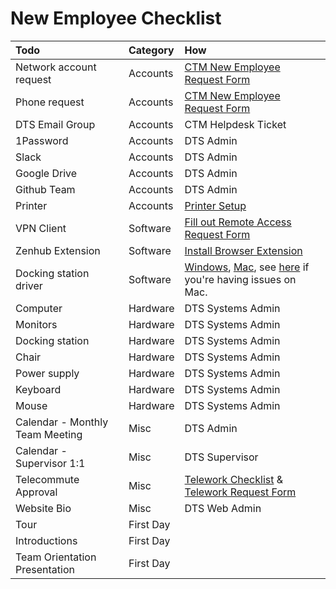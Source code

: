# New Employee Checklist



| Todo | Category | How |
| :--- | :--- | :--- |
| Network account request | Accounts | [CTM New Employee Request Form](https://apps.austintexas.gov/helpdesk/newemployee/index.cfm) |
| Phone request | Accounts | [CTM New Employee Request Form](https://apps.austintexas.gov/helpdesk/newemployee/index.cfm) |
| DTS Email Group | Accounts | CTM Helpdesk Ticket |
| 1Password | Accounts | DTS Admin |
| Slack | Accounts | DTS Admin |
| Google Drive | Accounts | DTS Admin |
| Github Team | Accounts | DTS Admin |
| Printer | Accounts | [Printer Setup](https://github.com/orgs/cityofaustin/teams/transportation/discussions/4) |
| VPN Client | Software | [Fill out Remote Access Request Form](https://apps.austintexas.gov/helpdesk/remote/) |
| Zenhub Extension | Software | [Install Browser Extension](https://www.zenhub.com/) |
| Docking station driver | Software | [Windows](https://www.dell.com/support/home/us/en/04/product-support/product/dell-universal-dock-d6000/drivers), [Mac](https://www.displaylink.com/downloads/macos), see [here](https://support.displaylink.com/knowledgebase/articles/1188004-macos-10-13-or-10-14-video-functionality-not-enab) if you're having issues on Mac. |
| Computer | Hardware | DTS Systems Admin |
| Monitors | Hardware | DTS Systems Admin |
| Docking station | Hardware | DTS Systems Admin |
| Chair | Hardware | DTS Systems Admin |
| Power supply | Hardware | DTS Systems Admin |
| Keyboard | Hardware | DTS Systems Admin |
| Mouse | Hardware | DTS Systems Admin |
| Calendar - Monthly Team Meeting | Misc | DTS Admin |
| Calendar - Supervisor 1:1 | Misc | DTS Supervisor |
| Telecommute Approval | Misc | [Telework Checklist](https://github.com/cityofaustin/atd-data-tech/wiki/files/telework_checklist.pdf) & [Telework Request Form](https://github.com/cityofaustin/atd-data-tech/wiki/files/Telework_Request_Form_fillable.pdf) |
| Website Bio | Misc | DTS Web Admin |
| Tour | First Day |  |
| Introductions | First Day |  |
| Team Orientation Presentation | First Day |  |

